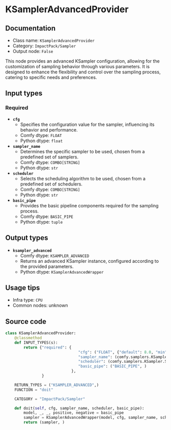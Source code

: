 # KSamplerAdvancedProvider
## Documentation
- Class name: `KSamplerAdvancedProvider`
- Category: `ImpactPack/Sampler`
- Output node: `False`

This node provides an advanced KSampler configuration, allowing for the customization of sampling behavior through various parameters. It is designed to enhance the flexibility and control over the sampling process, catering to specific needs and preferences.
## Input types
### Required
- **`cfg`**
    - Specifies the configuration value for the sampler, influencing its behavior and performance.
    - Comfy dtype: `FLOAT`
    - Python dtype: `float`
- **`sampler_name`**
    - Determines the specific sampler to be used, chosen from a predefined set of samplers.
    - Comfy dtype: `COMBO[STRING]`
    - Python dtype: `str`
- **`scheduler`**
    - Selects the scheduling algorithm to be used, chosen from a predefined set of schedulers.
    - Comfy dtype: `COMBO[STRING]`
    - Python dtype: `str`
- **`basic_pipe`**
    - Provides the basic pipeline components required for the sampling process.
    - Comfy dtype: `BASIC_PIPE`
    - Python dtype: `tuple`
## Output types
- **`ksampler_advanced`**
    - Comfy dtype: `KSAMPLER_ADVANCED`
    - Returns an advanced KSampler instance, configured according to the provided parameters.
    - Python dtype: `KSamplerAdvancedWrapper`
## Usage tips
- Infra type: `CPU`
- Common nodes: unknown


## Source code
```python
class KSamplerAdvancedProvider:
    @classmethod
    def INPUT_TYPES(s):
        return {"required": {
                                "cfg": ("FLOAT", {"default": 8.0, "min": 0.0, "max": 100.0}),
                                "sampler_name": (comfy.samplers.KSampler.SAMPLERS, ),
                                "scheduler": (comfy.samplers.KSampler.SCHEDULERS, ),
                                "basic_pipe": ("BASIC_PIPE", )
                             },
                }

    RETURN_TYPES = ("KSAMPLER_ADVANCED",)
    FUNCTION = "doit"

    CATEGORY = "ImpactPack/Sampler"

    def doit(self, cfg, sampler_name, scheduler, basic_pipe):
        model, _, _, positive, negative = basic_pipe
        sampler = KSamplerAdvancedWrapper(model, cfg, sampler_name, scheduler, positive, negative)
        return (sampler, )

```
